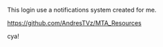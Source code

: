 This login use a notifications system created for me.

https://github.com/AndresTVz/MTA_Resources

cya!
